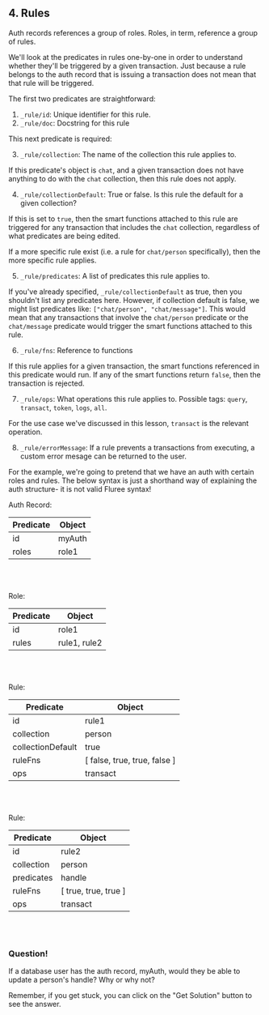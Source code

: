## 4. Rules

Auth records references a group of roles. Roles, in term, reference a group of rules. 

We'll look at the predicates in rules one-by-one in order to understand whether they'll be triggered by a given transaction. Just because a rule belongs to the auth record that is issuing a transaction does not mean that that rule will be triggered. 

The first two predicates are straightforward:

1. `_rule/id`: Unique identifier for this rule. 
2. `_rule/doc`: Docstring for this rule

This next predicate is required:

3. `_rule/collection`: The name of the collection this rule applies to. 

If this predicate's object is `chat`, and a given transaction does not have anything to do with the `chat` collection, then this rule does not apply. 

4. `_rule/collectionDefault`: True or false. Is this rule the default for a given collection?

If this is set to `true`, then the smart functions attached to this rule are triggered for any transaction that includes the `chat` collection, regardless of what predicates are being edited. 

If a more specific rule exist (i.e. a rule for `chat/person` specifically), then the more specific rule applies. 

5. `_rule/predicates`: A list of predicates this rule applies to. 

If you've already specified, `_rule/collectionDefault` as true, then you shouldn't list any predicates here. However, if collection default is false, we might list predicates like: `["chat/person", "chat/message"]`. This would mean that any transactions that involve the `chat/person` predicate or the `chat/message` predicate would trigger the smart functions attached to this rule.

6. `_rule/fns`: Reference to functions

If this rule applies for a given transaction, the smart functions referenced in this predicate would run. If any of the smart functions return `false`, then the transaction is rejected. 

7. `_rule/ops`: What operations this rule applies to. Possible tags: `query`, `transact`, `token`, `logs`, `all`. 

For the use case we've discussed in this lesson, `transact` is the relevant operation. 

8. `_rule/errorMessage`: If a rule prevents a transactions from executing, a custom error mesage can be returned to the user. 

For the example, we're going to pretend that we have an auth with certain roles and rules. The below syntax is just a shorthand way of explaining the auth structure- it is not valid Fluree syntax!

Auth Record:

Predicate | Object
-- | --
id | myAuth
roles | role1

<br/>
<br/>

Role:

Predicate | Object
-- | --
id | role1
rules | rule1, rule2

<br/>
<br/>

Rule: 

Predicate | Object
-- | --
id | rule1
collection | person
collectionDefault | true
ruleFns | [ false, true, true, false ]
ops | transact

<br/>
<br/>

Rule:

Predicate | Object
-- | --
id | rule2
collection | person
predicates | handle
ruleFns | [ true, true, true ]
ops | transact

<br/>
<br/>

<div class="challenge">
<h3>Question!</h3>
<p>If a database user has the auth record, myAuth, would they be able to update a person's handle? Why or why not?</p>
<p>Remember, if you get stuck, you can click on the "Get Solution" button to see the answer.</p>
</div>



